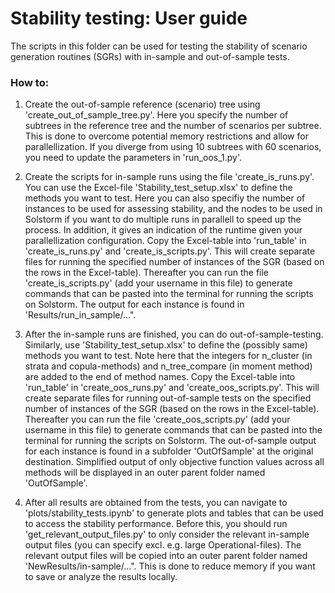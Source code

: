 # Stability testing: User guide

The scripts in this folder can be used for testing the stability of scenario generation routines (SGRs) with in-sample and out-of-sample tests.

### How to: 

1. Create the out-of-sample reference (scenario) tree using 'create_out_of_sample_tree.py'. Here you specify the number of subtrees in the reference tree and the number of scenarios per subtree. This is done to overcome potential memory restrictions and allow for parallellization. If you diverge from using 10 subtrees with 60 scenarios, you need to update the parameters in 'run_oos_1.py'.

2. Create the scripts for in-sample runs using the file 'create_is_runs.py'. You can use the Excel-file 'Stability_test_setup.xlsx' to define the methods you want to test. Here you can also specifiy the number of instances to be used for assessing stability, and the nodes to be used in Solstorm if you want to do multiple runs in parallell to speed up the process. In addition, it gives an indication of the runtime given your parallellization configuration. Copy the Excel-table into 'run_table' in 'create_is_runs.py' and 'create_is_scripts.py'. This will create separate files for running the specified number of instances of the SGR (based on the rows in the Excel-table). Thereafter you can run the file 'create_is_scripts.py' (add your username in this file) to generate commands that can be pasted into the terminal for running the scripts on Solstorm. The output for each instance is found in 'Results/run_in_sample/...".

3. After the in-sample runs are finished, you can do out-of-sample-testing. Similarly, use 'Stability_test_setup.xlsx' to define the (possibly same) methods you want to test. Note here that the integers for n_cluster (in strata and copula-methods) and n_tree_compare (in moment method) are added to the end of method names. Copy the Excel-table into 'run_table' in 'create_oos_runs.py' and 'create_oos_scripts.py'. This will create separate files for running out-of-sample tests on the specified number of instances of the SGR (based on the rows in the Excel-table). Thereafter you can run the file 'create_oos_scripts.py' (add your username in this file) to generate commands that can be pasted into the terminal for running the scripts on Solstorm. The out-of-sample output for each instance is found in a subfolder 'OutOfSample' at the original destination. Simplified output of only objective function values across all methods will be displayed in an outer parent folder named 'OutOfSample'. 

4. After all results are obtained from the tests, you can navigate to 'plots/stability_tests.ipynb' to generate plots and tables that can be used to access the stability performance. Before this, you should run 'get_relevant_output_files.py' to only consider the relevant in-sample output files (you can specify excl. e.g. large Operational-files). The relevant output files will be copied into an outer parent folder named 'NewResults/in-sample/...". This is done to reduce memory if you want to save or analyze the results locally.